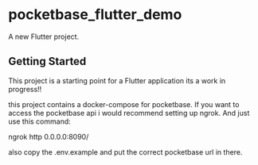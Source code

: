 # pocketbase_flutter_demo

A new Flutter project.

## Getting Started

This project is a starting point for a Flutter application its a work in progress!!

this project contains a docker-compose for pocketbase. If you want to access the pocketbase api i would recommend setting up ngrok. And just use this command:

ngrok http 0.0.0.0:8090/

also copy the .env.example and put the correct pocketbase url in there.